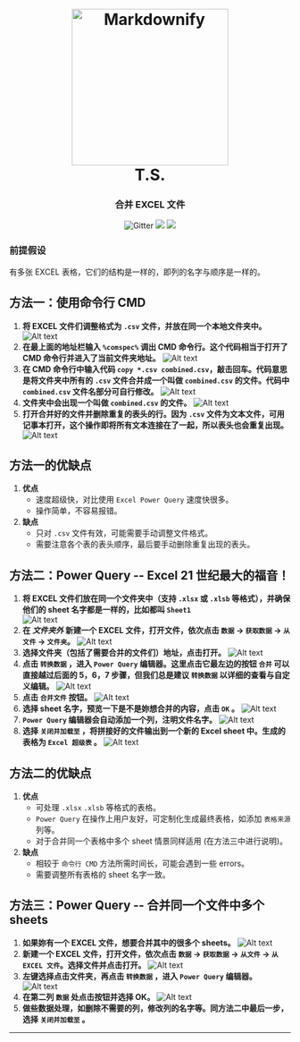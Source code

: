<h1 align="center">
  <br>
  <img src="https://raw.githubusercontent.com/tandesen/AB_Test/main/pictures/tattoo2.jfif" alt="Markdownify" width="280"></a>
  <br>
  T.S.
  <br>
</h1>

<h3 align="center">合并 EXCEL 文件</h3>

<p align="center">
  <img src="https://img.shields.io/badge/小红书-德森大老爷-red"
         alt="Gitter">
  <a>
	  <img src="https://img.shields.io/badge/B站-德森大老爷-purple">
  </a>
  <a>
      <img src="https://img.shields.io/badge/github-tandesen-green">
  </a>
</p>


### 前提假设
有多张 EXCEL 表格，它们的结构是一样的，即列的名字与顺序是一样的。


## 方法一：使用命令行 CMD

 1. **将 EXCEL 文件们调整格式为 `.csv` 文件，并放在同一个本地文件夹中。**
    <img title="a title" alt="Alt text" src="images/1.png">
 2. **在最上面的地址栏输入 `%comspec%` 调出 CMD 命令行。这个代码相当于打开了 CMD 命令行并进入了当前文件夹地址。**
    <img title="a title" alt="Alt text" src="images/2.png">  
 3. **在 CMD 命令行中输入代码 `copy *.csv combined.csv`，敲击回车。代码意思是将文件夹中所有的 `.csv` 文件合并成一个叫做 `combined.csv` 的文件。代码中 `combined.csv` 文件名部分可自行修改。**
    <img title="a title" alt="Alt text" src="images/3.png">  
 4. **文件夹中会出现一个叫做 `combined.csv` 的文件。**
    <img title="a title" alt="Alt text" src="images/4.png">
 5. **打开合并好的文件并删除重复的表头的行。因为 `.csv` 文件为文本文件，可用记事本打开，这个操作即将所有文本连接在了一起，所以表头也会重复出现。**
    <img title="a title" alt="Alt text" src="images/5.png">


## 方法一的优缺点

 1. **优点**
    * 速度超级快，对比使用 `Excel Power Query` 速度快很多。
    * 操作简单，不容易报错。
 2. **缺点**
    * 只对 `.csv` 文件有效，可能需要手动调整文件格式。
    * 需要注意各个表的表头顺序，最后要手动删除重复出现的表头。


## 方法二：Power Query -- Excel 21 世纪最大的福音！

 1. **将 EXCEL 文件们放在同一个文件夹中（支持 `.xlsx` 或 `.xlsb` 等格式），并确保他们的 sheet 名字都是一样的，比如都叫 `Sheet1`**  
    <img title="a title" alt="Alt text" src="images/2-1.png">
 3. **在 _**文件夹外**_ 新建一个 EXCEL 文件，打开文件，依次点击 `数据` -> `获取数据` -> `从文件` -> `文件夹`。**
    <img title="a title" alt="Alt text" src="images/2-2.png">
 4. **选择文件夹（包括了需要合并的文件们）地址，点击打开。**
    <img title="a title" alt="Alt text" src="images/2-3.png">
 5. **点击 `转换数据` ，进入 `Power Query` 编辑器。这里点击它最左边的按钮 `合并` 可以直接越过后面的 5，6，7 步骤，但我们总是建议 `转换数据` 以详细的查看与自定义编辑。**
    <img title="a title" alt="Alt text" src="images/2-4.png"> 
 6. **点击 `合并文件` 按钮。**
    <img title="a title" alt="Alt text" src="images/2-5.png"> 
 7. **选择 sheet 名字，预览一下是不是妳想合并的内容，点击 `OK` 。**
    <img title="a title" alt="Alt text" src="images/2-6.png"> 
 8. **`Power Query` 编辑器会自动添加一个列，注明文件名字。**
    <img title="a title" alt="Alt text" src="images/2-7.png">
 9. **选择 `关闭并加载至` ，将拼接好的文件输出到一个新的 Excel sheet 中。生成的表格为 `Excel 超级表` 。**
    <img title="a title" alt="Alt text" src="images/2-8.png">

## 方法二的优缺点

 1. **优点**
    * 可处理 `.xlsx` `.xlsb` 等格式的表格。
    * `Power Query` 在操作上用户友好，可定制化生成最终表格，如添加 `表格来源` 列等。
    * 对于合并同一个表格中多个 sheet 情景同样适用 (在方法三中进行说明)。
 2. **缺点**
    * 相较于 `命令行 CMD` 方法所需时间长，可能会遇到一些 errors。
    * 需要调整所有表格的 sheet 名字一致。


## 方法三：Power Query -- 合并同一个文件中多个 sheets

 1. **如果妳有一个 EXCEL 文件，想要合并其中的很多个 sheets。**
    <img title="a title" alt="Alt text" src="images/3-1.png">
 2. **新建一个 EXCEL 文件，打开文件，依次点击 `数据` -> `获取数据` -> `从文件` -> `从 EXCEL 文件`。选择文件并点击打开。**
    <img title="a title" alt="Alt text" src="images/3-2.png">
 3. **左键选择点击文件夹，再点击 `转换数据` ，进入 `Power Query` 编辑器。**
    <img title="a title" alt="Alt text" src="images/3-3.png">
 4. **在第二列 `数据` 处点击按钮并选择 OK。**
    <img title="a title" alt="Alt text" src="images/3-4.png">
 5. **做些数据处理，如删除不需要的列，修改列的名字等。同方法二中最后一步，选择 `关闭并加载至` 。**
****


